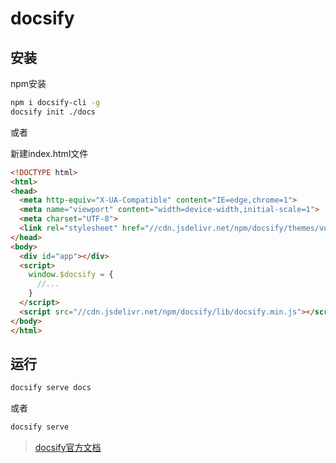 # docsify

## 安装

npm安装

```bash
npm i docsify-cli -g
docsify init ./docs
```

或者

新建index.html文件

```html
<!DOCTYPE html>
<html>
<head>
  <meta http-equiv="X-UA-Compatible" content="IE=edge,chrome=1">
  <meta name="viewport" content="width=device-width,initial-scale=1">
  <meta charset="UTF-8">
  <link rel="stylesheet" href="//cdn.jsdelivr.net/npm/docsify/themes/vue.css">
</head>
<body>
  <div id="app"></div>
  <script>
    window.$docsify = {
      //...
    }
  </script>
  <script src="//cdn.jsdelivr.net/npm/docsify/lib/docsify.min.js"></script>
</body>
</html>
```

## 运行

```bash
docsify serve docs
```

或者

```bash
docsify serve
```

> [docsify官方文档](https://docsify.js.org/)
